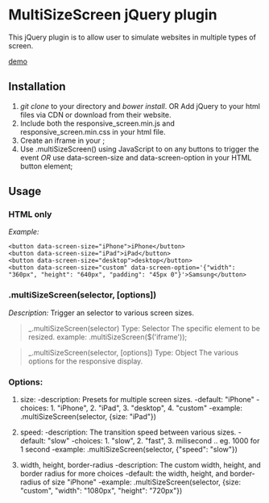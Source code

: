 MultiSizeScreen jQuery plugin
===============================
This jQuery plugin is to allow user to simulate websites in multiple types of screen.

[demo](http://plnkr.co/edit/K3S8ckRmqKPvaMml9HOb?p=preview)

Installation
-------------
1. _git clone_ to your directory and _bower install_. OR Add jQuery to your html files via CDN or download from their website.
2. Include both the responsive_screen.min.js and responsive_screen.min.css in your html file.
3. Create an iframe in your <body>;
4. Use .multiSizeScreen() using JavaScript to on any buttons to trigger the event *OR* use data-screen-size and data-screen-option
   in your HTML button element;


Usage
------
### HTML only
_Example:_
```
<button data-screen-size="iPhone">iPhone</button>
<button data-screen-size="iPad">iPad</button>
<button data-screen-size="desktop">desktop</button>
<button data-screen-size="custom" data-screen-option='{"width": "360px", "height": "640px", "padding": "45px 0"}'>Samsung</button>
```

### .multiSizeScreen(selector, [options])
_Description:_ Trigger an selector to various screen sizes.

> _.multiSizeScreen(selector)
> Type: Selector
> The specific element to be resized.
> example: .multiSizeScreen($('iframe'));

> _.multiSizeScreen(selector, [options])
> Type: Object
> The various options for the responsive display. 

### Options:
1. size: 
-description: Presets for multiple screen sizes.
-default: "iPhone"
-choices: 1. "iPhone", 2. "iPad", 3. "desktop", 4. "custom"
-example: .multiSizeScreen(selector, {size: "iPad"})

2. speed:
-description: The transition speed between various sizes.
-default: "slow"
-choices: 1. "slow", 2. "fast", 3. milisecond .. eg. 1000 for 1 second
-example: .multiSizeScreen(selector, {"speed": "slow"})

3. width, height, border-radius
-description: The custom width, height, and border radius for more choices
-default: the width, height, and border-radius of size "iPhone"
-example: .multiSizeScreen(selector, {size: "custom", "width": "1080px", "height": "720px"})
